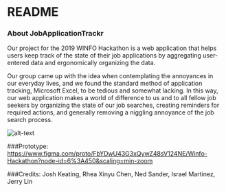 # README

### About JobApplicationTrackr
Our project for the 2019 WINFO Hackathon is a web application that helps users keep track of the state of their job applications by aggregating user-entered data and ergonomically organizing the data.

Our group came up with the idea when contemplating the annoyances in our everyday lives, and we found the standard method of application tracking, Microsoft Excel, to be tedious and somewhat lacking. In this way, our web application makes a world of difference to us and to all fellow job seekers by organizing the state of our job searches, creating reminders for required actions, and generally removing a niggling annoyance of the job search process.

![alt-text](https://i.imgur.com/OANluSt.jpg)

###Prototype:
https://www.figma.com/proto/FbYDwU43G3xQywZ48sV124NE/Winfo-Hackathon?node-id=6%3A450&scaling=min-zoom

###Credits:
Josh Keating, Rhea Xinyu Chen, Ned Sander, Israel Martinez, Jerry Lin